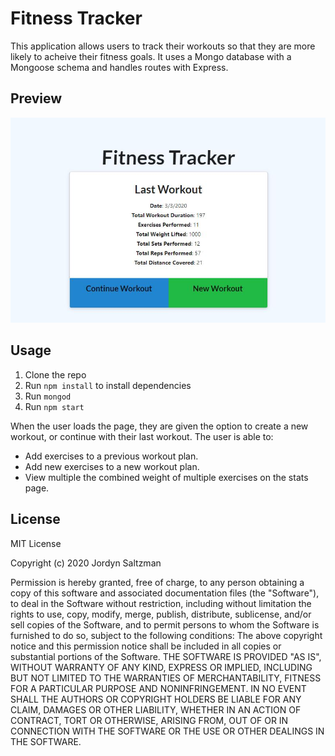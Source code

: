 # Fitness Tracker

This application allows users to track their workouts so that they are more likely to acheive their fitness goals. It uses a Mongo database with a Mongoose schema and handles routes with Express.

## Preview

![Screenshot](./public/assets/images/screenshot.JPG)

## Usage

1. Clone the repo
2. Run `npm install` to install dependencies
3. Run `mongod`
4. Run `npm start`

When the user loads the page, they are given the option to create a new workout, or continue with their last workout.
The user is able to:

- Add exercises to a previous workout plan.
- Add new exercises to a new workout plan.
- View multiple the combined weight of multiple exercises on the stats page.

## License

MIT License

Copyright (c) 2020 Jordyn Saltzman

Permission is hereby granted, free of charge, to any person obtaining a copy of this software and associated documentation files (the "Software"), to deal in the Software without restriction, including without limitation the rights to use, copy, modify, merge, publish, distribute, sublicense, and/or sell copies of the Software, and to permit persons to whom the Software is furnished to do so, subject to the following conditions: The above copyright notice and this permission notice shall be included in all copies or substantial portions of the Software. THE SOFTWARE IS PROVIDED "AS IS", WITHOUT WARRANTY OF ANY KIND, EXPRESS OR IMPLIED, INCLUDING BUT NOT LIMITED TO THE WARRANTIES OF MERCHANTABILITY, FITNESS FOR A PARTICULAR PURPOSE AND NONINFRINGEMENT. IN NO EVENT SHALL THE AUTHORS OR COPYRIGHT HOLDERS BE LIABLE FOR ANY CLAIM, DAMAGES OR OTHER LIABILITY, WHETHER IN AN ACTION OF CONTRACT, TORT OR OTHERWISE, ARISING FROM, OUT OF OR IN CONNECTION WITH THE SOFTWARE OR THE USE OR OTHER DEALINGS IN THE SOFTWARE.
